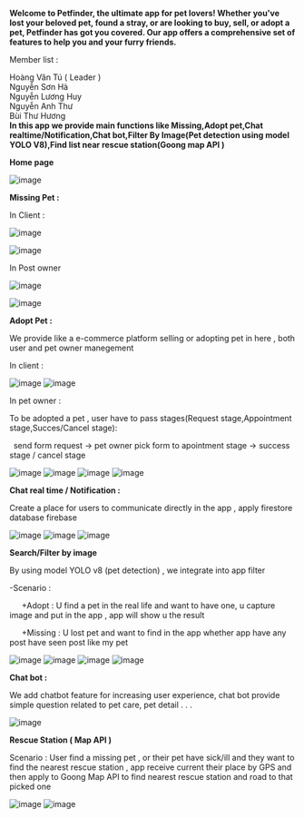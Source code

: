 **Welcome to Petfinder, the ultimate app for pet lovers! Whether you've lost your beloved pet, found a stray, or are looking to buy, sell, or adopt a pet, Petfinder has got you covered. Our app offers a comprehensive set of features to help you and your furry friends.**

Member list :

Hoàng Văn Tú ( Leader )\
Nguyễn Sơn Hà\
Nguyễn Lương Huy\
Nguyễn Anh Thư\
Bùi Thư Hương\
**In this app we provide main functions like Missing,Adopt pet,Chat realtime/Notification,Chat bot,Filter By Image(Pet detection using model YOLO V8),Find list near rescue station(Goong map API )**



**Home page**

![image](https://github.com/vvvjey/Pet_Finder_Appp/assets/96104405/614a54d9-490d-4844-af22-7b745df514d0)

**Missing Pet :** 

In Client : 

![image](https://github.com/vvvjey/Pet_Finder_Appp/assets/96104405/f3db9d8d-91a3-4a88-bd80-1629d782de96)

![image](https://github.com/vvvjey/Pet_Finder_Appp/assets/96104405/9d445bee-bdb4-4d7f-8837-7cb46b20cd4c)

In Post owner

![image](https://github.com/vvvjey/Pet_Finder_Appp/assets/96104405/ababf278-8d64-4d51-868d-5ac8d3772869)

![image](https://github.com/vvvjey/Pet_Finder_Appp/assets/96104405/3e68ef36-3d30-406d-a87c-d9531d95d94a)

**Adopt Pet :** 

We provide like a e-commerce platform selling or adopting pet in here , both user and pet owner manegement

In client :

![image](https://github.com/vvvjey/Pet_Finder_Appp/assets/96104405/590fde8f-e00c-4e84-855b-3f83fa4d56a7)
![image](https://github.com/vvvjey/Pet_Finder_Appp/assets/96104405/a2bbc14f-590e-4417-9543-bdbd77371d5c)



In pet owner : 

To be adopted a pet , user have to pass stages(Request stage,Appointment stage,Succes/Cancel stage):

` `send form request -> pet owner pick form to  apointment stage -> success stage / cancel stage

![image](https://github.com/vvvjey/Pet_Finder_Appp/assets/96104405/191730ad-dd14-4bdc-a6d8-1f1abb4a5fb7)
![image](https://github.com/vvvjey/Pet_Finder_Appp/assets/96104405/7d4b9121-17be-4edc-b1fe-8021d1208850)
![image](https://github.com/vvvjey/Pet_Finder_Appp/assets/96104405/56e8813d-a73d-4720-9d67-487ad6189107)
![image](https://github.com/vvvjey/Pet_Finder_Appp/assets/96104405/d5c9e841-9e3b-4e5f-9faa-f0c4c8edfda7)


**Chat real time / Notification :** 

Create a place for users to communicate directly in the app , apply firestore database firebase

![image](https://github.com/vvvjey/Pet_Finder_Appp/assets/96104405/4998e630-b343-48fb-9dca-cc1c3dfa07de)
![image](https://github.com/vvvjey/Pet_Finder_Appp/assets/96104405/35da82e2-8cef-4b0a-a60f-2cc9b51afaba)
![image](https://github.com/vvvjey/Pet_Finder_Appp/assets/96104405/c7cb3152-25e9-4331-8e30-4072e6d624df)


**Search/Filter by image** 

By using model YOLO v8 (pet detection) , we integrate into app filter

-Scenario : 

`	`+Adopt : U find a pet in the real life and want to have one, u capture image and put in the app , app will show u the result

`	`+Missing : U lost pet and want to find in the app whether app have any post have seen post like my pet 

![image](https://github.com/vvvjey/Pet_Finder_Appp/assets/96104405/66456ded-7c56-475a-ba35-087c978954b7)
![image](https://github.com/vvvjey/Pet_Finder_Appp/assets/96104405/8f4210a0-13b1-4802-9c3f-98ee13d7a5fa)
![image](https://github.com/vvvjey/Pet_Finder_Appp/assets/96104405/379e2b7e-efc7-4dc1-8188-04c234f89f57)
![image](https://github.com/vvvjey/Pet_Finder_Appp/assets/96104405/2f573cf7-1461-4d4d-9b13-0dc67273c970)


**Chat bot :** 

We add chatbot feature for increasing user experience, chat bot provide simple question related to pet care, pet detail . . .

![image](https://github.com/vvvjey/Pet_Finder_Appp/assets/96104405/3a779afd-b819-4762-8274-5a63d6b579c9)


**Rescue Station ( Map API )** 

Scenario : User find a missing pet , or their pet have sick/ill and they want to find the nearest rescue station , app receive current their place by GPS and then apply to Goong Map API to find nearest rescue station and road to that picked one 

![image](https://github.com/vvvjey/Pet_Finder_Appp/assets/96104405/b3470bc3-5d82-44ef-86f2-ab713f959411)
![image](https://github.com/vvvjey/Pet_Finder_Appp/assets/96104405/4d8ecbba-37b5-4407-bf0c-8b06bbbdbdd9)


